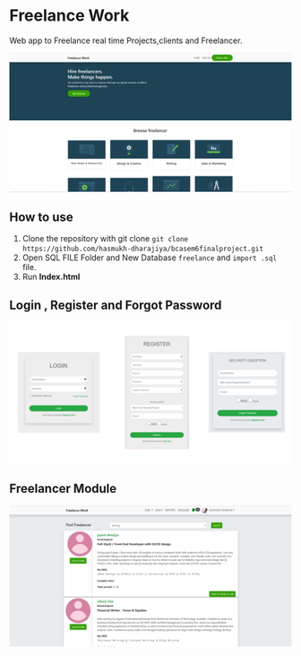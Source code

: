 # Freelance Work 
Web app to Freelance real time Projects,clients and Freelancer. 

![Freelance Work](https://github.com/hasmukh-dharajiya/bcasem6finalproject/blob/main/bca.PNG)

## How to use
1. Clone the repository with git clone `git clone https://github.com/hasmukh-dharajiya/bcasem6finalproject.git`
2. Open SQL FILE Folder and New Database `freelance` and `import .sql` file.
3. Run **Index.html** 


## Login , Register and Forgot Password

![Register](https://github.com/hasmukh-dharajiya/bcasem6finalproject/blob/main/img.png)

## Freelancer Module

![Freelancer Module](https://github.com/hasmukh-dharajiya/bcasem6finalproject/blob/main/Untitled%20design.png)

